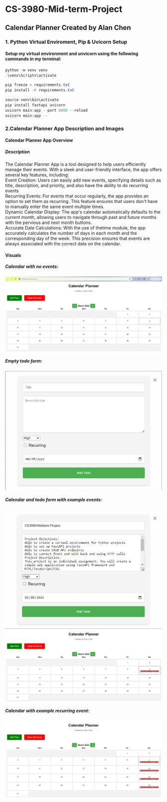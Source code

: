 # CS-3980-Mid-term-Project
## Calendar Planner Created by Alan Chen
### 1. Python Virtual Enviroment, Pip & Uvicorn Setup

#### Setup my virtual environment and unvicorn using the following commands in my terminal:
```powershell
python -m venv venv
.\venv\Scripts\activate
```
```powershell
pip freeze > requirements.txt
pip install -r requirements.txt
```
```powershell
source venv\bin\activate
pip install fastapi uvicorn
uvicorn main:app --port 8000 --reload          
uvicorn main:app --
```
### 2.Calendar Planner App Description and Images
#### Calendar Planner App Overview
##### Description
The Calendar Planner App is a tool designed to help users efficiently manage their events. With a sleek and user-friendly interface, the app offers several key features, including: <br>
Event Creation: Users can easily add new events, specifying details such as title, description, and priority, and also have the ability to do recurring events<br>
Recurring Events: For events that occur regularly, the app provides an option to set them as recurring. This feature ensures that users don't have to manually enter the same event multiple times.<br>
Dynamic Calendar Display: The app's calendar automatically defaults to the current month, allowing users to navigate through past and future months with the pervious and next month buttons.<br>
Accurate Date Calculations: With the use of thetime module, the app accurately calculates the number of days in each month and the corresponding day of the week. This precision ensures that events are always associated with the correct date on the calendar.<br>

#### Visuals
##### Calendar with no events:
![Calendar](ExamplePic/Calendar.png)

##### Empty todo form:
![todo](ExamplePic/Todo.png)

##### Calendar and todo form with example events:
![TodoExample](ExamplePic/ExampleTodo.png)
![CalendarEvent](ExamplePic/CalendarEvent.png)

##### Calendar with example recurring event:
![CalendarRe](ExamplePic/ExampleRe.png)


